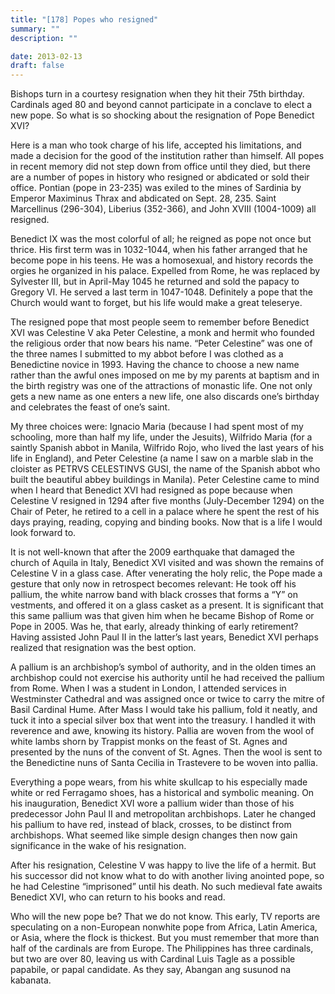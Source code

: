 ```yaml
---
title: "[178] Popes who resigned"
summary: ""
description: ""

date: 2013-02-13
draft: false
---
```


Bishops turn in a courtesy resignation when they hit their 75th birthday. Cardinals aged 80 and beyond cannot participate in a conclave to elect a new pope. So what is so shocking about the resignation of Pope Benedict XVI?

Here is a man who took charge of his life, accepted his limitations, and made a decision for the good of the institution rather than himself. All popes in recent memory did not step down from office until they died, but there are a number of popes in history who resigned or abdicated or sold their office. Pontian (pope in 23-235) was exiled to the mines of Sardinia by Emperor Maximinus Thrax and abdicated on Sept. 28, 235. Saint Marcellinus (296-304), Liberius (352-366), and John XVIII (1004-1009) all resigned.

Benedict IX was the most colorful of all; he reigned as pope not once but thrice. His first term was in 1032-1044, when his father arranged that he become pope in his teens. He was a homosexual, and history records the orgies he organized in his palace. Expelled from Rome, he was replaced by Sylvester III, but in April-May 1045 he returned and sold the papacy to Gregory VI. He served a last term in 1047-1048. Definitely a pope that the Church would want to forget, but his life would make a great teleserye.

The resigned pope that most people seem to remember before Benedict XVI was Celestine V aka Peter Celestine, a monk and hermit who founded the religious order that now bears his name. “Peter Celestine” was one of the three names I submitted to my abbot before I was clothed as a Benedictine novice in 1993. Having the chance to choose a new name rather than the awful ones imposed on me by my parents at baptism and in the birth registry was one of the attractions of monastic life. One not only gets a new name as one enters a new life, one also discards one’s birthday and celebrates the feast of one’s saint.

My three choices were: Ignacio Maria (because I had spent most of my schooling, more than half my life, under the Jesuits), Wilfrido Maria (for a saintly Spanish abbot in Manila, Wilfrido Rojo, who lived the last years of his life in England), and Peter Celestine (a name I saw on a marble slab in the cloister as PETRVS CELESTINVS GUSI, the name of the Spanish abbot who built the beautiful abbey buildings in Manila). Peter Celestine came to mind when I heard that Benedict XVI had resigned as pope because when Celestine V resigned in 1294 after five months (July-December 1294) on the Chair of Peter, he retired to a cell in a palace where he spent the rest of his days praying, reading, copying and binding books. Now that is a life I would look forward to.

It is not well-known that after the 2009 earthquake that damaged the church of Aquila in Italy, Benedict XVI visited and was shown the remains of Celestine V in a glass case. After venerating the holy relic, the Pope made a gesture that only now in retrospect becomes relevant: He took off his pallium, the white narrow band with black crosses that forms a “Y” on vestments, and offered it on a glass casket as a present. It is significant that this same pallium was that given him when he became Bishop of Rome or Pope in 2005. Was he, that early, already thinking of early retirement? Having assisted John Paul II in the latter’s last years, Benedict XVI perhaps realized that resignation was the best option.

A pallium is an archbishop’s symbol of authority, and in the olden times an archbishop could not exercise his authority until he had received the pallium from Rome. When I was a student in London, I attended services in Westminster Cathedral and was assigned once or twice to carry the mitre of Basil Cardinal Hume. After Mass I would take his pallium, fold it neatly, and tuck it into a special silver box that went into the treasury. I handled it with reverence and awe, knowing its history. Pallia are woven from the wool of white lambs shorn by Trappist monks on the feast of St. Agnes and presented by the nuns of the convent of St. Agnes. Then the wool is sent to the Benedictine nuns of Santa Cecilia in Trastevere to be woven into pallia.

Everything a pope wears, from his white skullcap to his especially made white or red Ferragamo shoes, has a historical and symbolic meaning. On his inauguration, Benedict XVI wore a pallium wider than those of his predecessor John Paul II and metropolitan archbishops. Later he changed his pallium to have red, instead of black, crosses, to be distinct from archbishops. What seemed like simple design changes then now gain significance in the wake of his resignation.

After his resignation, Celestine V was happy to live the life of a hermit. But his successor did not know what to do with another living anointed pope, so he had Celestine “imprisoned” until his death. No such medieval fate awaits Benedict XVI, who can return to his books and read.

Who will the new pope be? That we do not know. This early, TV reports are speculating on a non-European nonwhite pope from Africa, Latin America, or Asia, where the flock is thickest. But you must remember that more than half of the cardinals are from Europe. The Philippines has three cardinals, but two are over 80, leaving us with Cardinal Luis Tagle as a possible papabile, or papal candidate. As they say, Abangan ang susunod na kabanata.
